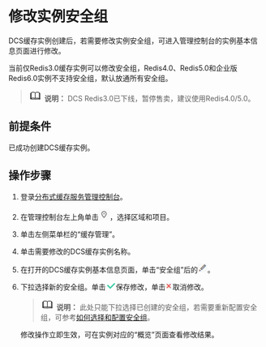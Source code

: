 # 修改实例安全组<a name="ZH-CN_TOPIC_0148195264"></a>

DCS缓存实例创建后，若需要修改实例安全组，可进入管理控制台的实例基本信息页面进行修改。

当前仅Redis3.0缓存实例可以修改安全组，Redis4.0、Redis5.0和企业版Redis6.0实例不支持安全组，默认放通所有安全组。

>![](public_sys-resources/icon-note.gif) **说明：** 
>DCS Redis3.0已下线，暂停售卖，建议使用Redis4.0/5.0。

## 前提条件<a name="section34216874"></a>

已成功创建DCS缓存实例。

## 操作步骤<a name="section720222685418"></a>

1.  登录[分布式缓存服务管理控制台](https://console.huaweicloud.com/dcs)。
2.  在管理控制台左上角单击![](figures/icon-region.png)，选择区域和项目。
3.  单击左侧菜单栏的“缓存管理”。
4.  单击需要修改的DCS缓存实例名称。
5.  在打开的DCS缓存实例基本信息页面，单击“安全组”后的![](figures/icon-edit.png)。
6.  下拉选择新的安全组。单击![](figures/icon-right.png)保存修改，单击![](figures/icon-delete.png)取消修改。

    >![](public_sys-resources/icon-note.gif) **说明：** 
    >此处只能下拉选择已创建的安全组，若需要重新配置安全组，可参考[如何选择和配置安全组](https://support.huaweicloud.com/dcs_faq/dcs-faq-0713002.html)。

    修改操作立即生效，可在实例对应的“概览”页面查看修改结果。


